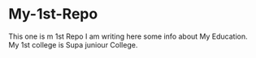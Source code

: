# My-1st-Repo
This one is m 1st Repo
I am writing here some info about My Education. <br>
My 1st college is Supa juniour College.

